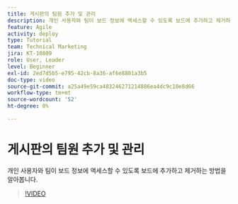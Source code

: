 ```yaml
---
title: 게시판의 팀원 추가 및 관리
description: 개인 사용자와 팀이 보드 정보에 액세스할 수 있도록 보드에 추가하고 제거하는 방법을 알아봅니다.
feature: Agile
activity: deploy
type: Tutorial
team: Technical Marketing
jira: KT-10809
role: User, Leader
level: Beginner
exl-id: 2ed7d5b5-e795-42cb-8a36-af6e8801a3b5
doc-type: video
source-git-commit: a25a49e59ca483246271214886ea4dc9c10e8d66
workflow-type: tm+mt
source-wordcount: '52'
ht-degree: 0%

---
```


# 게시판의 팀원 추가 및 관리

개인 사용자와 팀이 보드 정보에 액세스할 수 있도록 보드에 추가하고 제거하는 방법을 알아봅니다.

>[!VIDEO](https://video.tv.adobe.com/v/346808)
